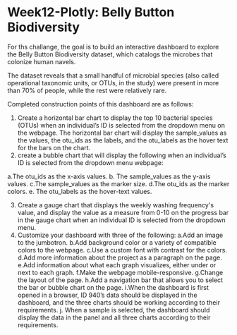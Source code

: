 # Week12-Plotly: Belly Button Biodiversity

For ths challange, the goal is to build an interactive dashboard to explore the Belly Button Biodiversity dataset, which catalogs the microbes that colonize human navels.

The dataset reveals that a small handful of microbial species (also called operational taxonomic units, or OTUs, in the study) were present in more than 70% of people, while the rest were relatively rare.

Completed construction points of this dashboard are as follows: 

1. Create a horizontal bar chart to display the top 10 bacterial species (OTUs) when an individual’s ID is selected from the dropdown menu on the webpage. The horizontal bar chart will display the sample_values as the values, the otu_ids as the labels, and the otu_labels as the hover text for the bars on the chart.
2. create a bubble chart that will display the following when an individual’s ID is selected from the dropdown menu webpage:

  a.The otu_ids as the x-axis values.
  b. The sample_values as the y-axis values.
  c.The sample_values as the marker size.
  d.The otu_ids as the marker colors.
  e. The otu_labels as the hover-text values.
  
3. Create a gauge chart that displays the weekly washing frequency's value, and display the value as a measure from 0-10 on the progress bar in the gauge chart when an individual ID is selected from the dropdown menu.  
4. Customize your dashboard with three of the following:
  a.Add an image to the jumbotron.
  b.Add background color or a variety of compatible colors to the webpage.
  c.Use a custom font with contrast for the colors.
  d.Add more information about the project as a paragraph on the page.
  e.Add information about what each graph visualizes, either under or next to each graph.
  f.Make the webpage mobile-responsive.
  g.Change the layout of the page.
  h.Add a navigation bar that allows you to select the bar or bubble chart on the page.
  i.When the dashboard is first opened in a browser, ID 940’s data should be displayed in the dashboard, and the three charts should be working according to their           requirements.
  j. When a sample is selected, the dashboard should display the data in the panel and all three charts according to their requirements.
